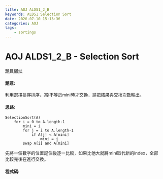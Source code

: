 ```yaml
---
title: AOJ ALDS1_2_B
keywords: ALDS1 Selection Sort
date: 2020-07-10 15:13:36
categories: AOJ
tags:
    - sortings
---
```

# AOJ ALDS1_2_B - Selection Sort
[題目網址](https://onlinejudge.u-aizu.ac.jp/courses/lesson/1/ALDS1/all/ALDS1_2_B)

#### 題意:
利用選擇排序排序，當i不等於mini時才交換，請把結果與交換次數輸出。
<!-- more -->
#### 思路:
```
SelectionSort(A)
    for i = 0 to A.length-1
        mini = i
        for j = i to A.length-1
            if A[j] < A[mini]
                mini = j
        swap A[i] and A[mini]
```
先將一個數字的位置記住後逐一比較，如果比他大就將mini取代新的index，全部比較完後在進行交換。

#### 程式碼:
<script src="https://gist.github.com/Daviswww/687c3ee75d3561997469a9830b92b038.js"></script>
